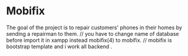# Mobifix
The goal of the project is to repair customers' phones in their homes by sending a repairman to them.
// you have to change name of database before import it in xampp instead mobifix(4) to mobifix.
//
mobifix is bootstrap template and i work all backend .

